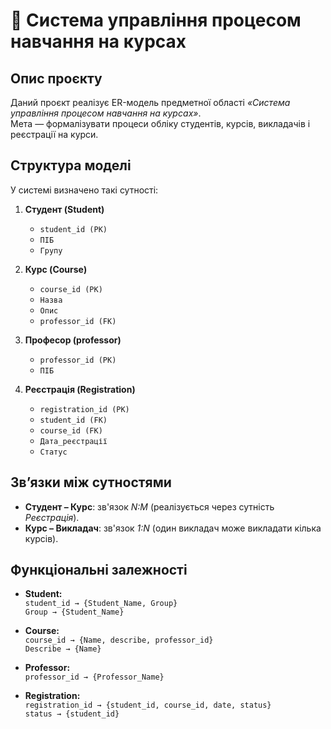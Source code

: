 # 📘 Система управління процесом навчання на курсах

## Опис проєкту
Даний проєкт реалізує ER-модель предметної області *«Система управління процесом навчання на курсах»*.  
Мета — формалізувати процеси обліку студентів, курсів, викладачів і реєстрації на курси.  

##  Структура моделі
У системі визначено такі сутності:  

1. **Студент (Student)**  
   - `student_id (PK)`  
   - `ПІБ`   
   - `Групу`  

2. **Курс (Course)**  
   - `course_id (PK)`  
   - `Назва`  
   - `Опис`  
   - `professor_id (FK)`  

3. **Професор (professor)**  
   - `professor_id (PK)`  
   - `ПІБ`  

4. **Реєстрація (Registration)**  
   - `registration_id (PK)`  
   - `student_id (FK)`  
   - `course_id (FK)`  
   - `Дата_реєстрації`  
   - `Статус`  

##  Зв’язки між сутностями
- **Студент – Курс**: зв'язок *N:M* (реалізується через сутність *Реєстрація*).  
- **Курс – Викладач**: зв'язок *1:N* (один викладач може викладати кілька курсів).   

##  Функціональні залежності

- **Student:**  
  `student_id → {Student_Name, Group}`  
  `Group → {Student_Name}`  

- **Course:**  
  `course_id → {Name, describe, professor_id}`  
  `Describe → {Name}`  

- **Professor:**  
  `professor_id → {Professor_Name}`    

- **Registration:**  
  `registration_id → {student_id, course_id, date, status}`  
  `status → {student_id}`  


